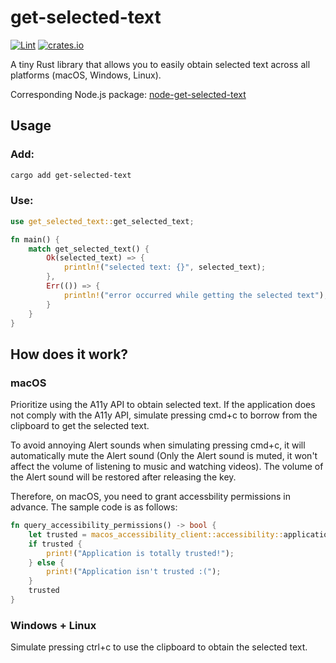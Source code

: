 get-selected-text
=================

[![Lint](https://github.com/yetone/get-selected-text/actions/workflows/lint.yaml/badge.svg)](https://github.com/yetone/get-selected-text/actions/workflows/lint.yaml) [![crates.io](https://img.shields.io/crates/v/get-selected-text.svg)](https://crates.io/crates/get-selected-text)

A tiny Rust library that allows you to easily obtain selected text across all platforms (macOS, Windows, Linux).

Corresponding Node.js package: [node-get-selected-text](https://github.com/yetone/node-get-selected-text)

## Usage

### Add:

```bash
cargo add get-selected-text
```

### Use:

```rust
use get_selected_text::get_selected_text;

fn main() {
    match get_selected_text() {
        Ok(selected_text) => {
            println!("selected text: {}", selected_text);
        },
        Err(()) => {
            println!("error occurred while getting the selected text");
        }
    }
}
```

## How does it work?

### macOS

Prioritize using the A11y API to obtain selected text. If the application does not comply with the A11y API, simulate pressing cmd+c to borrow from the clipboard to get the selected text.

To avoid annoying Alert sounds when simulating pressing cmd+c, it will automatically mute the Alert sound (Only the Alert sound is muted, it won't affect the volume of listening to music and watching videos). The volume of the Alert sound will be restored after releasing the key.

Therefore, on macOS, you need to grant accessbility permissions in advance. The sample code is as follows:

```rust
fn query_accessibility_permissions() -> bool {
    let trusted = macos_accessibility_client::accessibility::application_is_trusted_with_prompt();
    if trusted {
        print!("Application is totally trusted!");
    } else {
        print!("Application isn't trusted :(");
    }
    trusted
}
```

### Windows + Linux

Simulate pressing ctrl+c to use the clipboard to obtain the selected text.
